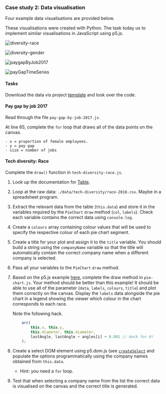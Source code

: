 ### Case study 2: Data visualisation

Four example data visualisations are provided below.

These visualisations were created with Python. The task today us to
implement similar visualisations in JavaScript using p5.js.

![diversity-race](https://www.doc.gold.ac.uk/~jfort010/ip/case-studies/data-vis/figures/diversity-race-facebook.svg)

![diversity-gender](https://www.doc.gold.ac.uk/~jfort010/ip/case-studies/data-vis/figures/diversity-tech-gender.svg)

![paygapByJob2017](https://www.doc.gold.ac.uk/~jfort010/ip/case-studies/data-vis/figures/pay-gap-by-job-2017.svg)

![payGapTimeSeries](https://www.doc.gold.ac.uk/~jfort010/ip/case-studies/data-vis/figures/pay-gap-timeseries.svg)

#### Tasks

Download the data vis project
[template](https://www.doc.gold.ac.uk/~jfort010/ip/case-studies/data-vis/data-vis.zip)
and look over the code.

#### Pay gap by job 2017

Read through the file `pay-gap-by-job-2017.js`.

At line 65, complete the `for` loop that draws all of the data points
on the canvas.

    - x = proportion of female employees.
    - y = pay gap
    - size = number of jobs

#### Tech diversity: Race

Complete the `draw()` function in `tech-diversity-race.js`.

1. Look up the documentation for [Table](https://p5js.org/reference/#/p5.Table).

2. Loop at the raw data: `./data/tech-diversity/race-2018.csv`. Maybe
   in a spreadsheet program.

3. Extract the relevant data from the table (`this.data`) and store it
   in the variables required by the `PieChart` `draw` method (`col`,
   `labels`). Check each variable contains the correct data using
   `console.log`.

4. Create a `colours` array containing colour values that will be used
   to specify the respective colour of each pie chart segment.

5. Create a title for your plot and assign it to the `title`
   variable. You should build a string using the `companyName`
   variable so that the title will automatically contain the correct
   company name when a different company is selected.

6. Pass all your variables to the `PieChart` `draw` method.

7. Based on the p5.js example
   [here](https://p5js.org/examples/form-pie-chart.html), complete the
   draw method in `pie-chart.js`. Your method should be better than
   this example! It should be able to use all of the parameter
   (`data`, `labels`, `colours`, `title`) and plot them correctly on
   the canvas. Display the `labels` data alongside the pie chart in a
   legend showing the viewer which colour in the chart corresponds to
   each race.

    Note the following hack.

    ``` js
        arc(
            this.x, this.y,
            this.diameter, this.diameter,
            lastAngle, lastAngle + angles[i] + 0.001 // Hack for 0!
        );
    ```

8. Create a select DOM element using p5.dom.js (see
   [`createSelect`](https://p5js.org/reference/#/p5/createSelect) and
   populate the options programmatically using the company names
   obtained from `this.data`.
   - Hint: you need a `for` loop.

9. Test that when selecting a company name from the list the correct
   data is visualised on the canvas and the correct title is
   generated.
